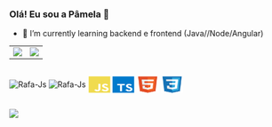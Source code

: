 ### Olá! Eu sou a Pâmela 👋

- 🌱 I’m currently learning backend e frontend (Java//Node/Angular)

<center>
<table>
  <tr>
    <td><img align="left" padding-right="10px" src=https://github-readme-stats.vercel.app/api?username=pamelsilva&show_icons=true&theme=radical></td>
    <td><img align="left" padding-right="10px" src=https://github-readme-stats.vercel.app/api/top-langs/?username=pamelsilva&show_icons=true&theme=radical&layout=compact></td>
  </tr>  
</table>
</center>


<div style="display: inline_block"><br> 
  <img align="center" alt="Rafa-Js" height="35" width="40" src="https://cdn.jsdelivr.net/gh/devicons/devicon/icons/java/java-original.svg" />      
  <img align="center" alt="Rafa-Js" height="35" width="40" src="https://cdn.jsdelivr.net/gh/devicons/devicon/icons/angularjs/angularjs-original.svg" />          
  <img align="center" alt="Rafa-Js" height="30" width="40" src="https://raw.githubusercontent.com/devicons/devicon/master/icons/javascript/javascript-plain.svg">
  <img align="center" alt="Rafa-Ts" height="30" width="40" src="https://raw.githubusercontent.com/devicons/devicon/master/icons/typescript/typescript-plain.svg">
  <img align="center" alt="Rafa-HTML" height="30" width="40" src="https://raw.githubusercontent.com/devicons/devicon/master/icons/html5/html5-original.svg">
  <img align="center" alt="Rafa-CSS" height="30" width="40" src="https://raw.githubusercontent.com/devicons/devicon/master/icons/css3/css3-original.svg"> 
</div>
 
  ##
 

<div> 
  <a href= "https://www.linkedin.com/in/pâmela-pereira-silva/" target="_blank"><img src="https://img.shields.io/badge/-LinkedIn-%230077B5?style=for-the-badge&logo=linkedin&logoColor=white" target="_blank"></a> 
</div>
